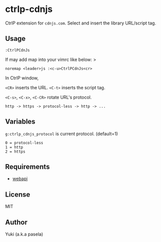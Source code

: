 ctrlp-cdnjs
===========

CtrlP extension for `cdnjs.com`.
Select and insert the library URL/script tag.

Usage
-----

```vim
:CtrlPCdnJs
```

If may add map into your vimrc like below: >

```vim
noremap <leader>js :<c-u>CtrlPCdnJs<cr>
```

In CtrlP window,

`<CR>` inserts the URL.
`<C-t>` inserts the script tag.

`<C-s>`, `<C-x>`, `<C-CR>` rotate URL's protocol.

    http -> https -> protocol-less -> http -> ...

Variables
---------

`g:ctrlp_cdnjs_protocol` is current protocol. (default=1)

    0 = protocol-less
    1 = http
    2 = https

Requirements
------------

- [webapi](https://github.com/mattn/webapi-vim)

License
-------

MIT

Author
------

Yuki (a.k.a pasela)
